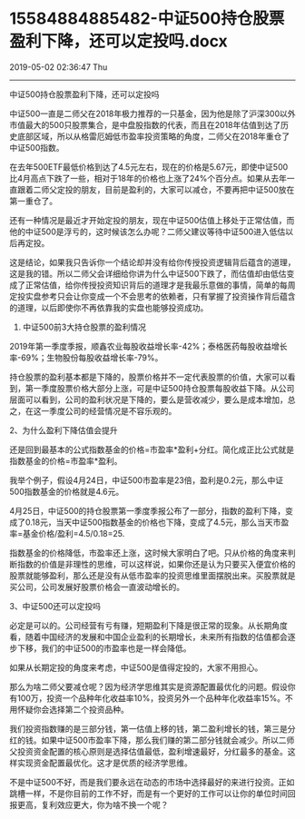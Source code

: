 # 15584884885482-中证500持仓股票盈利下降，还可以定投吗.docx

2019-05-02 02:36:47 Thu

----

中证500持仓股票盈利下降，还可以定投吗 

中证500一直是二师父在2018年极力推荐的一只基金，因为他是除了沪深300以外市值最大的500只股票集合，是中盘股指数的代表，而且在2018年估值到达了历史底部区域，所以从格雷厄姆低市盈率投资策略的角度，二师父在2018年重仓了中证500指数。

在去年500ETF最低价格到达了4\.5元左右，现在的价格是5\.67元，即使中证500比4月高点下跌了一些，相对于18年的价格也上涨了24%个百分点。如果从去年一直跟着二师父定投的朋友，目前是盈利的，大家可以减仓，不要再把中证500放在第一重仓了。

还有一种情况是最近才开始定投的朋友，现在中证500估值上移处于正常估值，而他的中证500是浮亏的，这时候该怎么办呢？二师父建议等待中证500进入低估以后再定投。

这是结论，如果我只告诉你一个结论却并没有给你传授投资逻辑背后蕴含的道理，这是我的错。所以二师父会详细给你讲为什么中证500下跌了，而估值却由低估变成了正常估值，给你传授投资知识背后的道理才是我最乐意做的事情，简单的每周定投实盘参考只会让你变成一个不会思考的依赖者，只有掌握了投资操作背后蕴含的道理，以后即使你不再依靠我的实盘也能够投资成功。

1. 中证500前3大持仓股票的盈利情况

2019年第一季度季报，顺鑫农业每股收益增长率\-42%；泰格医药每股收益增长率\-69%；生物股份每股收益增长率\-79%。

持仓股票的盈利基本都是下降的，股票价格并不一定代表股票的价值，大家可以看到，第一季度股票价格大部分上涨，可是中证500持仓股票每股收益下降。从公司层面可以看到，公司的盈利状况是下降的，要么是营收减少，要么是成本增加，总之，在这一季度公司的经营情况是不容乐观的。

2、为什么盈利下降估值会提升

还是回到最基本的公式指数基金的价格=市盈率\*盈利\+分红。简化成正比公式就是指数基金的价格=市盈率\*盈利。

我举个例子，假设4月24日，中证500市盈率是23倍，盈利是0\.2元，那么中证500指数基金的价格就是4\.6元。

4月25日，中证500的持仓股票第一季度季报公布了一部分，指数的盈利下降，变成了0\.18元，当天中证500指数基金的价格也下降，变成了4\.5元，那么当天市盈率=基金价格/盈利=4\.5/0\.18=25\.

指数基金的价格降低，市盈率还上涨，这时候大家明白了吧。只从价格的角度来判断指数的价值是非理性的思维，可以这样说，如果你还是认为只要买入便宜价格的股票就能够盈利，那么还是没有从低市盈率的投资思维里面摆脱出来。买股票就是买公司，公司发展好股票价格会一直波动增长的。

3、中证500还可以定投吗

必定是可以的。公司经营有亏有赚，短期盈利下降是很正常的现象。从长期角度看，随着中国经济的发展和中国企业盈利的长期增长，未来所有指数的估值都会逐步下移，我们的中证500的市盈率也是一样会降低。

如果从长期定投的角度来考虑，中证500是值得定投的，大家不用担心。

那么为啥二师父要减仓呢？因为经济学思维其实是资源配置最优化的问题。假设你有100万，投资一个品种年化收益率10%，投资另外一个品种年化收益率15%。不用怀疑你会选择第二个投资品种。

我们投资指数赚的是三部分钱，第一估值上移的钱，第二盈利增长的钱，第三是分红的钱。如果中证500市盈率下降，那么我们赚的第二部分钱就会减少。所以二师父投资资金配置的核心原则是选择估值最低，盈利增速最好，分红最多的基金。这样实现资金配置最优化。这才是优质的经济学思维。

不是中证500不好，而是我们要永远在动态的市场中选择最好的来进行投资。正如跳槽一样，不是你目前的工作不好，而是有一个更好的工作可以让你的单位时间回报更高，复利效应更大，你为啥不换一个呢？

